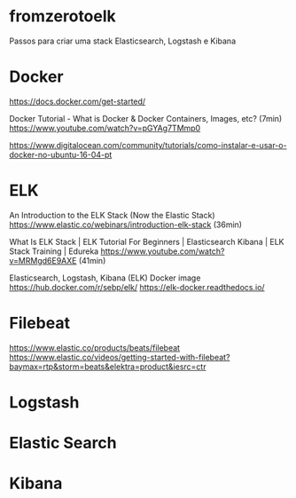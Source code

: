 # fromzerotoelk
Passos para criar uma stack Elasticsearch, Logstash e Kibana

# Docker
https://docs.docker.com/get-started/

Docker Tutorial - What is Docker & Docker Containers, Images, etc? (7min)
https://www.youtube.com/watch?v=pGYAg7TMmp0

https://www.digitalocean.com/community/tutorials/como-instalar-e-usar-o-docker-no-ubuntu-16-04-pt

# ELK
An Introduction to the ELK Stack (Now the Elastic Stack)
https://www.elastic.co/webinars/introduction-elk-stack (36min)

What Is ELK Stack | ELK Tutorial For Beginners | Elasticsearch Kibana | ELK Stack Training | Edureka
https://www.youtube.com/watch?v=MRMgd6E9AXE (41min)

<!--
Não utilizado
https://github.com/deviantony/docker-elk
-->

Elasticsearch, Logstash, Kibana (ELK) Docker image
https://hub.docker.com/r/sebp/elk/
https://elk-docker.readthedocs.io/

# Filebeat
https://www.elastic.co/products/beats/filebeat
https://www.elastic.co/videos/getting-started-with-filebeat?baymax=rtp&storm=beats&elektra=product&iesrc=ctr

# Logstash

# Elastic Search

# Kibana
